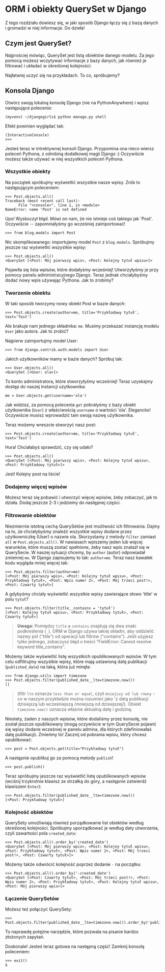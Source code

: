 # ORM i obiekty QuerySet w Django

Z tego rozdziału dowiesz się, w jaki sposób Django łączy się z bazą danych i gromadzi w niej informacje. Do dzieła!

## Czym jest QuerySet?

Najprościej mówiąc, QuerySet jest listą obiektów danego modelu. Za jego pomocą możesz wczytywać informacje z bazy danych, jak również je filtrować i układać w określonej kolejności.

Najłatwiej uczyć się na przykładach. To co, spróbujemy?

## Konsola Django

Otwórz swoją lokalną konsolę Django (nie na PythonAnywhere) i wpisz następujące polecenie:

    (myvenv) ~/djangogirls$ python manage.py shell
    

Efekt powinien wyglądać tak:

    (InteractiveConsole)
    >>>
    

Jesteś teraz w intrektywnej konsoli Django. Przypomina ona nieco wiersz poleceń Pythona, z odrobiną dodatkowej magii Django :) Oczywiście możesz także używać w niej wszystkich poleceń Pythona.

### Wszystkie obiekty

Na początek spróbujmy wyświetlić wszystkie nasze wpisy. Zrób to następującym poleceniem:

    >>> Post.objects.all()
    Traceback (most recent call last):
          File "<console>", line 1, in <module>
    NameError: name 'Post' is not defined
    

Ups! Wyskoczył błąd. Mówi on nam, że nie istnieje coś takiego jak 'Post'. Oczywiście -- zapomniałyśmy go wcześniej zaimportować!

    >>> from blog.models import Post
    

Nic skomplikowanego: importujemy model `Post` z `blog.models`. Spróbujmy jeszcze raz wyświetlić wszystkie wpisy:

    >>> Post.objects.all()
    <QuerySet [<Post: Mój pierwszy wpis>, <Post: Kolejny tytuł wpisu>]>
    

Pojawiła się lista wpisów, które dodałyśmy wcześniej! Utworzyłyśmy je przy pomocy panelu administracyjnego Django. Teraz jednak chciałybyśmy dodać nowy wpis używając Pythona. Jak to zrobimy?

### Tworzenie obiektu

W taki sposób tworzymy nowy obiekt Post w bazie danych:

    >>> Post.objects.create(author=me, title='Przykładowy tytuł', text='Test')
    

Ale brakuje nam jednego składnika: `me`. Musimy przekazać instancję modelu `User` jako autora. Jak to zrobić?

Najpierw zaimportujmy model User:

    >>> from django.contrib.auth.models import User
    

Jakich użytkowników mamy w bazie danych? Spróbuj tak:

    >>> User.objects.all()
    <QuerySet [<User: ola>]>
    

To konto administratora, które stworzyłyśmy wcześniej! Teraz uzyskajmy dostęp do naszej instancji użytkownika:

    me = User.objects.get(username='ola')
    

Jak widzisz, za pomocą polecenia `get` pobrałyśmy z bazy obiekt użytkownika (`User`) z właściwością `username` o wartości 'ola'. Elegancko! Oczywiście musisz wprowadzić tam swoją nazwę użytkownika.

Teraz możemy wreszcie stworzyć nasz post:

    >>> Post.objects.create(author=me, title='Przykładowy tytuł', text='Test')
    

Hura! Chciałabyś sprawdzić, czy się udało?

    >>> Post.objects.all()
    <QuerySet [<Post: Mój pierwszy wpis>, <Post: Kolejny tytuł wpisu>, <Post: Przykładowy tytuł>]>
    

Jest! Kolejny post na liście!

### Dodajemy więcej wpisów

Możesz teraz się pobawić i utworzyć więcej wpisów, żeby zobaczyć, jak to działa. Dodaj jeszcze 2-3 i jedziemy do następnej części.

### Filtrowanie obiektów

Niezmiernie istotną cechą QuerySetów jest możliwość ich filtrowania. Dajmy na to, że chciałybyśmy znaleźć wszystkie wpisy dodane przez użytkowniczkę (User) o nazwie ola. Skorzystamy z metody `filter` zamiast `all` w `Post.objects.all()`. W nawiasach wpiszemy jeden lub więcej warunków, które muszą zostać spełnione, żeby nasz wpis znalazł się w QuerySecie. W naszej sytuacji chcemy, by `author` (autor) odpowiadał zmiennej `me`. W Django zapisujemy to tak: `author=me`. Teraz nasz kawałek kodu wygląda mniej więcej tak:

    >>> Post.objects.filter(author=me)
    [<Post: Mój pierwszy wpis>, <Post: Kolejny tytuł wpisu>, <Post: Przykładowy tytuł>, <Post: Wpis numer 2>, <Post: Mój trzeci post!>, <Post: Czwarty tytuł>]
    

A gdybyśmy chciały wyświetlić wszystkie wpisy zawierające słowo 'title' w polu `tytuł`?

    >>> Post.objects.filter(title__contains = 'tytuł')
    [<Post: Kolejny tytuł wpisu>, <Post: Przykładowy tytuł>, <Post: Czwarty tytuł>]
    

> **Uwaga:** Pomiędzy `title` a `contains` znajdują się dwa znaki podkreślenia (`_`). ORM w Django używa takiej składni, aby oddzielić nazwy pól ("title") od operacji lub filtrów ("contains"). Jeśli użyjesz tylko jednego, zobaczysz błąd o treści "FieldError: Cannot resolve keyword title_contains".

Możemy także wyświetlić listę wszystkich opublikowanych wpisów. W tym celu odfiltrujmy wszystkie wpisy, które mają ustawioną datę publikacji (`published_date`) na taką, która już minęła:

    >>> from django.utils import timezone
    >>> Post.objects.filter(published_date__lte=timezone.now())
    []

>(filtr `lte` oznacza `less than or equal`, czyli `mniejszy od lub równy` - co w naszym przykładzie można rozumieć jako 'z datą publikacji dzisiejszą lub wcześniejszą /mniejszą od dzisiejszej/). Obiekt `timezone.now()` oznacza właśnie aktualną datę i godzinę. 

Niestety, żaden z naszych wpisów, które dodaliśmy przez konsolę, nie został jeszcze opublikowany (mogą oczywiście w tym QuerySecie pojawić się wpisy dodane wcześniej w panelu admina, dla których zdefiniowałaś datę publikacji). Zmieńmy to! Zacznij od pobrania wpisu, który chcesz opublikować:

    >>> post = Post.objects.get(title="Przykładowy tytuł")
    

A następnie opublikuj go za pomocą metody `publish`!

    >>> post.publish()
    

Teraz spróbujmy jeszcze raz wyświetlić listę opublikowanych wpisów (wciśnij trzykrotnie klawisz ze strzałką do góry, a następnie zatwierdź klawiszem `Enter`):

    >>> Post.objects.filter(published_date__lte=timezone.now())
    [<Post: Przykładowy tytuł>]
    

### Kolejność obiektów

QuerySety umożliwiają również porządkowanie list obiektów według określonej kolejności. Spróbujmy uporządkować je według daty utworzenia, czyli zawartości pola `created_date`:

    >>> Post.objects.all().order_by('created_date')
    <QuerySet [<Post: Mój pierwszy wpis>, <Post: Kolejny tytuł wpisu>, <Post: Przykładowy tytuł>, <Post: Wpis numer 2>, <Post: Mój trzeci post!>, <Post: Czwarty tytuł>]>
    

Możemy także odwrócić kolejność poprzez dodanie `-` na początku:

    >>> Post.objects.all().order_by('-created_date')
    <QuerySet [<Post: Czwarty tytuł>, <Post: Mój trzeci post!>, <Post: Wpis numer 2>, <Post: Przykładowy tytuł>, <Post: Kolejny tytuł wpisu>, <Post: Mój pierwszy wpis>]>
    

### Łączenie QuerySetów

Możesz też połączyć QuerySety:

    >>> Post.objects.filter(published_date__lte=timezone.now()).order_by('published_date')
    

To naprawdę potężne narzędzie, które pozwala na pisanie bardzo złożonych zapytań.

Doskonale! Jesteś teraz gotowa na następną część! Zamknij konsolę poleceniem:

    >>> exit()
    $
